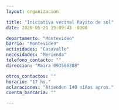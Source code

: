 ```yaml
---
layout: organizacion

title: "Iniciativa vecinal Rayito de sol"
date: 2020-05-21 15:09:43 -0300

departamento: "Montevideo"
barrio: "Montevideo"
actividades: "Casavalle"
necesidades: "Merienda"
telefono_contacto: ""
direccion: "Maira 093566208"

otros_contactos: ""
horario: "17 hs."
aclaraciones: "Atienden 140 niños aprox."
cuenta_bancaria: ""

---
```

